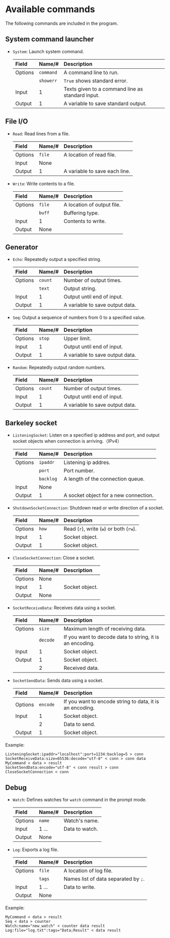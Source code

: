 Available commands
=======================================================

The following commands are included in the program.


System command launcher
-------------------------------------------------------

* ``System``: Launch system command.

  |Field     |Name/#     |Description                              |
  |:---------|:----------|:----------------------------------------|
  |Options   |``command``|A command line to run.                   |
  |          |``showerr``|``True`` shows standard error.           |
  |Input     |1          |Texts given to a command line as standard input.|
  |Output    |1          |A variable to save standard output.      |


File I/O
-------------------------------------------------------

* ``Read``: Read lines from a file.

  |Field     |Name/#     |Description                              |
  |:---------|:----------|:----------------------------------------|
  |Options   |``file``   |A location of read file.                 |
  |Input     |None       |                                         |
  |Output    |1          |A variable to save each line.            |

* ``Write``: Write contents to a file.

  |Field     |Name/#     |Description                              |
  |:---------|:----------|:----------------------------------------|
  |Options   |``file``   |A location of output file.               |
  |          |``buff``   |Buffering type.                          |
  |Input     |1          |Contents to write.                       |
  |Output    |None       |                                         |


Generator
-------------------------------------------------------

* ``Echo``: Repeatedly output a specified string.

  |Field     |Name/#     |Description                              |
  |:---------|:----------|:----------------------------------------|
  |Options   |``count``  |Number of output times.                  |
  |          |``text``   |Output string.                           |
  |Input     |1          |Output until end of input.               |
  |Output    |1          |A variable to save output data.          |

* ``Seq``: Output a sequence of numbers from 0 to a specified value.

  |Field     |Name/#     |Description                              |
  |:---------|:----------|:----------------------------------------|
  |Options   |``stop``   |Upper limit.                             |
  |Input     |1          |Output until end of input.               |
  |Output    |1          |A variable to save output data.          |

* ``Random``: Repeatedly output random numbers.

  |Field     |Name/#     |Description                              |
  |:---------|:----------|:----------------------------------------|
  |Options   |``count``  |Number of output times.                  |
  |Input     |1          |Output until end of input.               |
  |Output    |1          |A variable to save output data.          |


Barkeley socket
-------------------------------------------------------

* ``ListeningSocket``: Listen on a specified ip address and port, and output socket objects when connection is arriving.（IPv4）

  |Field     |Name/#     |Description                              |
  |:---------|:----------|:----------------------------------------|
  |Options   |``ipaddr`` |Listening ip addres.                     |
  |          |``port``   |Port number.                             |
  |          |``backlog``|A length of the connection queue.        |
  |Input     |None       |                                         |
  |Output    |1          |A socket object for a new connection.    |

* ``ShutdownSocketConnection``: Shutdown read or write direction of a socket.

  |Field     |Name/#     |Description                              |
  |:---------|:----------|:----------------------------------------|
  |Options   |``how``    |Read (``r``), write (``w``)  or both (``rw``). |
  |Input     |1          |Socket object.                           |
  |Output    |1          |Socket object.                           |

* ``CloseSocketConnection``: Close a socket.

  |Field     |Name/#     |Description                              |
  |:---------|:----------|:----------------------------------------|
  |Options   |None       |                                         |
  |Input     |1          |Socket object.                           |
  |Output    |None       |                                         |

* ``SocketReceiveData``: Receives data using a socket.

  |Field     |Name/#     |Description                              |
  |:---------|:----------|:----------------------------------------|
  |Options   |``size``   |Maximum length of receiving data.        |
  |          |``decode`` |If you want to decode data to string, it is an encoding.|
  |Input     |1          |Socket object.                           |
  |Output    |1          |Socket object.                           |
  |          |2          |Received data.                           |

* ``SocketSendData``: Sends data using a socket.

  |Field     |Name/#     |Description                              |
  |:---------|:----------|:----------------------------------------|
  |Options   |``encode`` |If you want to encode string to data, it is an encoding.|
  |Input     |1          |Socket object.                           |
  |          |2          |Data to send.                            |
  |Output    |1          |Socket object.                           |

Example:

    ListeningSocket:ipaddr="localhost":port=1234:backlog=5 > conn
    SocketReceiveData:size=65536:decode="utf-8" < conn > conn data
    MyCommand < data > result
    SocketSendData:encode="utf-8" < conn result > conn
    CloseSocketConnection < conn


Debug
-------------------------------------------------------

* ``Watch``: Defines watches for ``watch`` command in the prompt mode.

  |Field     |Name/#     |Description                              |
  |:---------|:----------|:----------------------------------------|
  |Options   |``name``   |Watch's name.                            |
  |Input     |1 ...      |Data to watch.                           |
  |Output    |None       |                                         |

* ``Log``: Exports a log file.

  |Field     |Name/#     |Description                              |
  |:---------|:----------|:----------------------------------------|
  |Options   |``file``   |A location of log file.                  |
  |          |``tags``   |Names list of data separated by ``;``.   |
  |Input     |1 ...      |Data to write.                           |
  |Output    |None       |                                         |

Example:

    MyCommand < data > result
    Seq < data > counter
    Watch:name="new_watch" < counter data result
    Log:file="log.txt":tags="Data;Result" < data result

